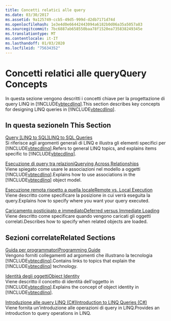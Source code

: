 ```yaml
---
title: Concetti relatici alle query
ms.date: 03/30/2017
ms.assetid: 9a125749-ccb5-49d5-999d-d2db7171d74d
ms.openlocfilehash: 1e3e4d0e66442443094a6182b0d06a35a5057a83
ms.sourcegitcommit: 7bc6887ab658550baa78f1520ea735838249345e
ms.translationtype: MT
ms.contentlocale: it-IT
ms.lasthandoff: 01/03/2020
ms.locfileid: "75634352"
---
```

# <a name="query-concepts"></a><span data-ttu-id="fb501-102">Concetti relatici alle query</span><span class="sxs-lookup"><span data-stu-id="fb501-102">Query Concepts</span></span>
<span data-ttu-id="fb501-103">In questa sezione vengono descritti i concetti chiave per la progettazione di query LINQ in [!INCLUDE[vbtecdlinq](../../../../../../includes/vbtecdlinq-md.md)].</span><span class="sxs-lookup"><span data-stu-id="fb501-103">This section describes key concepts for designing LINQ queries in [!INCLUDE[vbtecdlinq](../../../../../../includes/vbtecdlinq-md.md)].</span></span>  
  
## <a name="in-this-section"></a><span data-ttu-id="fb501-104">In questa sezione</span><span class="sxs-lookup"><span data-stu-id="fb501-104">In This Section</span></span>  
 <span data-ttu-id="fb501-105">[Query [LINQ to SQL]](linq-to-sql-queries.md)</span><span class="sxs-lookup"><span data-stu-id="fb501-105">[LINQ to SQL Queries](linq-to-sql-queries.md)</span></span>  
 <span data-ttu-id="fb501-106">Si riferisce agli argomenti generali di LINQ e illustra gli elementi specifici per [!INCLUDE[vbtecdlinq](../../../../../../includes/vbtecdlinq-md.md)].</span><span class="sxs-lookup"><span data-stu-id="fb501-106">Refers to general LINQ topics, and explains items specific to [!INCLUDE[vbtecdlinq](../../../../../../includes/vbtecdlinq-md.md)].</span></span>  
  
 [<span data-ttu-id="fb501-107">Esecuzione di query tra relazioni</span><span class="sxs-lookup"><span data-stu-id="fb501-107">Querying Across Relationships</span></span>](querying-across-relationships.md)  
 <span data-ttu-id="fb501-108">Viene spiegato come usare le associazioni nel modello a oggetti [!INCLUDE[vbtecdlinq](../../../../../../includes/vbtecdlinq-md.md)].</span><span class="sxs-lookup"><span data-stu-id="fb501-108">Explains how to use associations in the [!INCLUDE[vbtecdlinq](../../../../../../includes/vbtecdlinq-md.md)] object model.</span></span>  
  
 [<span data-ttu-id="fb501-109">Esecuzione remota rispetto a quella locale</span><span class="sxs-lookup"><span data-stu-id="fb501-109">Remote vs. Local Execution</span></span>](remote-vs-local-execution.md)  
 <span data-ttu-id="fb501-110">Viene descritto come specificare la posizione in cui verrà eseguita la query.</span><span class="sxs-lookup"><span data-stu-id="fb501-110">Explains how to specify where you want your query executed.</span></span>  
  
 [<span data-ttu-id="fb501-111">Caricamento posticipato e immediato</span><span class="sxs-lookup"><span data-stu-id="fb501-111">Deferred versus Immediate Loading</span></span>](deferred-versus-immediate-loading.md)  
 <span data-ttu-id="fb501-112">Viene descritto come specificare quando vengono caricati gli oggetti correlati.</span><span class="sxs-lookup"><span data-stu-id="fb501-112">Describes how to specify when related objects are loaded.</span></span>  
  
## <a name="related-sections"></a><span data-ttu-id="fb501-113">Sezioni correlate</span><span class="sxs-lookup"><span data-stu-id="fb501-113">Related Sections</span></span>  
 [<span data-ttu-id="fb501-114">Guida per programmatori</span><span class="sxs-lookup"><span data-stu-id="fb501-114">Programming Guide</span></span>](programming-guide.md)  
 <span data-ttu-id="fb501-115">Vengono forniti collegamenti ad argomenti che illustrano la tecnologia [!INCLUDE[vbtecdlinq](../../../../../../includes/vbtecdlinq-md.md)].</span><span class="sxs-lookup"><span data-stu-id="fb501-115">Contains links to topics that explain the [!INCLUDE[vbtecdlinq](../../../../../../includes/vbtecdlinq-md.md)] technology.</span></span>  
  
 [<span data-ttu-id="fb501-116">Identità degli oggetti</span><span class="sxs-lookup"><span data-stu-id="fb501-116">Object Identity</span></span>](object-identity.md)  
 <span data-ttu-id="fb501-117">Viene descritto il concetto di identità dell'oggetto in [!INCLUDE[vbtecdlinq](../../../../../../includes/vbtecdlinq-md.md)].</span><span class="sxs-lookup"><span data-stu-id="fb501-117">Explains the concept of object identity in [!INCLUDE[vbtecdlinq](../../../../../../includes/vbtecdlinq-md.md)].</span></span>  
  
 [<span data-ttu-id="fb501-118">Introduzione alle query LINQ (C#)</span><span class="sxs-lookup"><span data-stu-id="fb501-118">Introduction to LINQ Queries (C#)</span></span>](../../../../../csharp/programming-guide/concepts/linq/introduction-to-linq-queries.md)  
 <span data-ttu-id="fb501-119">Viene fornita un'introduzione alle operazioni di query in LINQ.</span><span class="sxs-lookup"><span data-stu-id="fb501-119">Provides an introduction to query operations in LINQ.</span></span>
